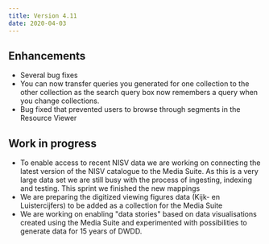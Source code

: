 ```yaml
---
title: Version 4.11
date: 2020-04-03
---
```


## Enhancements

- Several bug fixes
- You can now transfer queries you generated for one collection to the other collection as the search query box now remembers a query when you change collections.
- Bug fixed that prevented users to browse through segments in the Resource Viewer

## Work in progress

- To enable access to recent NISV data we are working on connecting the latest version of the NISV catalogue to the Media Suite. As this is a very large data set we are still busy with the process of ingesting, indexing and testing. This sprint we finished the new mappings
- We are preparing the digitized viewing figures data (Kijk- en Luistercijfers) to be added as a collection for the Media Suite
- We are working on enabling "data stories" based on data visualisations created using the Media Suite and experimented with possibilities to generate data for 15 years of DWDD.   

